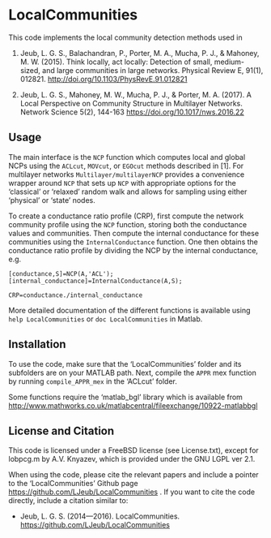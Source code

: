 # LocalCommunities

This code implements the local community detection methods used in
 
1.	Jeub, L. G. S., Balachandran, P., Porter, M. A., Mucha, P. J., & Mahoney, M. W. (2015). 
	Think locally, act locally: Detection of small, medium-sized, and large communities in large networks. 
	Physical Review E, 91(1), 012821. 
	http://doi.org/10.1103/PhysRevE.91.012821

2. 	Jeub, L. G. S., Mahoney, M. W., Mucha, P. J., & Porter, M. A. (2017). 
	A Local Perspective on Community Structure in Multilayer Networks. 
	Network Science 5(2),  144-163
    https://doi.org/10.1017/nws.2016.22

## Usage

The main interface is the `NCP` function which computes local and global NCPs using the `ACLcut`, `MOVcut`, or `EGOcut` methods described in [1]. For multilayer networks `Multilayer/multilayerNCP` provides a convenience wrapper around `NCP` that sets up `NCP` with appropriate options for the ‘classical’ or ‘relaxed’ random walk and allows for sampling using either ‘physical’ or ‘state’ nodes.

To create a conductance ratio profile (CRP), first compute the network community profile using the `NCP` function, storing both the conductance values and communities. Then compute the internal conductance for these communities using the `InternalConductance` function. One then obtains the conductance ratio profile by dividing the NCP by the internal conductance, e.g.

    [conductance,S]=NCP(A,'ACL');
    [internal_conductance]=InternalConductance(A,S);
    
    CRP=conductance./internal_conductance

More detailed documentation of the different functions is available using `help LocalCommunities` or `doc LocalCommunities` in Matlab.

## Installation

To use the code, make sure that the ‘LocalCommunities’ folder and its subfolders are on your MATLAB path. Next, compile the `APPR` mex function by running `compile_APPR_mex` in the ‘ACLcut’ folder.

Some functions require the ‘matlab_bgl’ library which is available from http://www.mathworks.co.uk/matlabcentral/fileexchange/10922-matlabbgl

## License and Citation

This code is licensed under a FreeBSD license (see License.txt), except
for lobpcg.m by A.V. Knyazev, which is provided under the GNU LGPL ver 2.1.

When using the code, please cite the relevant papers and include a pointer to the ‘LocalCommunities’ Github page https://github.com/LJeub/LocalCommunities . If you want to cite the code directly, include a citation similar to:

* Jeub, L. G. S. (2014—2016). LocalCommunities. https://github.com/LJeub/LocalCommunities

